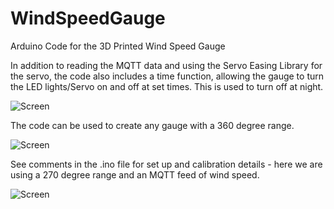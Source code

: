 # WindSpeedGauge

Arduino Code for the 3D Printed Wind Speed Gauge

 In addition to reading the MQTT data and using the Servo Easing Library for the servo, the code also includes a time function, allowing the gauge to turn the LED lights/Servo on and off at set times. This is used to turn off at night.
 
![Screen](https://github.com/ucl-casa-ce/WindSpeedGauge/blob/main/IMG_0092.JPG)

The code can be used to create any gauge with a 360 degree range.

![Screen](https://github.com/ucl-casa-ce/WindSpeedGauge/blob/main/IMG_0031.JPG)

See comments in the .ino file for set up and calibration details - here we are using a 270 degree range and an MQTT feed of wind speed.
 
 ![Screen](https://github.com/ucl-casa-ce/WindSpeedGauge/blob/main/gaugeparts.png)
 
